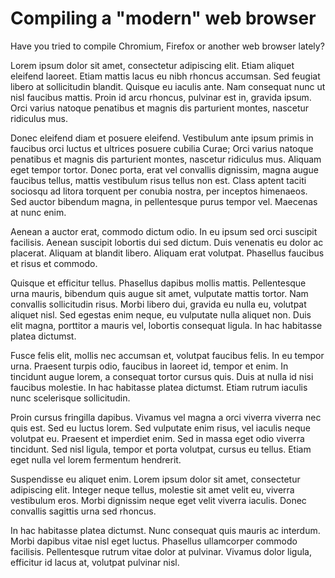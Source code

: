# Compiling a "modern" web browser

Have you tried to compile Chromium, Firefox or another web browser lately?

Lorem ipsum dolor sit amet, consectetur adipiscing elit. Etiam aliquet eleifend laoreet. Etiam mattis lacus eu nibh rhoncus accumsan. Sed feugiat libero at sollicitudin blandit. Quisque eu iaculis ante. Nam consequat nunc ut nisl faucibus mattis. Proin id arcu rhoncus, pulvinar est in, gravida ipsum. Orci varius natoque penatibus et magnis dis parturient montes, nascetur ridiculus mus.

Donec eleifend diam et posuere eleifend. Vestibulum ante ipsum primis in faucibus orci luctus et ultrices posuere cubilia Curae; Orci varius natoque penatibus et magnis dis parturient montes, nascetur ridiculus mus. Aliquam eget tempor tortor. Donec porta, erat vel convallis dignissim, magna augue faucibus tellus, mattis vestibulum risus tellus non est. Class aptent taciti sociosqu ad litora torquent per conubia nostra, per inceptos himenaeos. Sed auctor bibendum magna, in pellentesque purus tempor vel. Maecenas at nunc enim.

Aenean a auctor erat, commodo dictum odio. In eu ipsum sed orci suscipit facilisis. Aenean suscipit lobortis dui sed dictum. Duis venenatis eu dolor ac placerat. Aliquam at blandit libero. Aliquam erat volutpat. Phasellus faucibus et risus et commodo.

Quisque et efficitur tellus. Phasellus dapibus mollis mattis. Pellentesque urna mauris, bibendum quis augue sit amet, vulputate mattis tortor. Nam convallis sollicitudin risus. Morbi libero dui, gravida eu nulla eu, volutpat aliquet nisl. Sed egestas enim neque, eu vulputate nulla aliquet non. Duis elit magna, porttitor a mauris vel, lobortis consequat ligula. In hac habitasse platea dictumst.

Fusce felis elit, mollis nec accumsan et, volutpat faucibus felis. In eu tempor urna. Praesent turpis odio, faucibus in laoreet id, tempor et enim. In tincidunt augue lorem, a consequat tortor cursus quis. Duis at nulla id nisi faucibus molestie. In hac habitasse platea dictumst. Etiam rutrum iaculis nunc scelerisque sollicitudin.

Proin cursus fringilla dapibus. Vivamus vel magna a orci viverra viverra nec quis est. Sed eu luctus lorem. Sed vulputate enim risus, vel iaculis neque volutpat eu. Praesent et imperdiet enim. Sed in massa eget odio viverra tincidunt. Sed nisl ligula, tempor et porta volutpat, cursus eu tellus. Etiam eget nulla vel lorem fermentum hendrerit.

Suspendisse eu aliquet enim. Lorem ipsum dolor sit amet, consectetur adipiscing elit. Integer neque tellus, molestie sit amet velit eu, viverra vestibulum eros. Morbi dignissim neque eget velit viverra iaculis. Donec convallis sagittis urna sed rhoncus.

In hac habitasse platea dictumst. Nunc consequat quis mauris ac interdum. Morbi dapibus vitae nisl eget luctus. Phasellus ullamcorper commodo facilisis. Pellentesque rutrum vitae dolor at pulvinar. Vivamus dolor ligula, efficitur id lacus at, volutpat pulvinar nisl.
